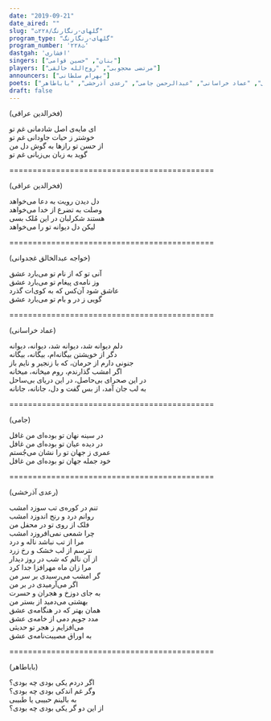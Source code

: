 ```yaml
---
date: "2019-09-21"
date_aired: ""
slug: "گلهای-رنگارنگ/۲۲۸ث"
program_type: "گلهای-رنگارنگ"
program_number: '۲۲۸ث'
dastgah: 'افشاری'
singers: ["بنان", "حسین قوامی"]
players: ["مرتضی محجوبی", "روح‌الله خالقی"]
announcers: ["بهرام سلطانی"]
poets: ["فخرالدین عراقی", "خواجه عبدالخالق غجدوانی", "عماد خراسانی", "عبدالرحمن جامی", "رعدی آذرخشی", "باباطاهر"]
draft: false
---
```


(فخرالدین عراقی)  

ای مایه‌ی اصل شادمانی غم تو  
خوشتر ز حیات جاودانی غم تو  
از حسن تو رازها به گوش دل من  
گوید به زبان بی‌زبانی غم تو  

============================================  

(فخرالدین عراقی)  

دل دیدن رویت به دعا می‌خواهد  
وصلت به تضرع از خدا می‌خواهد  
هستند شکرلبان در این مُلک بسی  
لیکن دل دیوانه تو را می‌خواهد  

============================================  

(خواجه عبدالخالق غجدوانی)  

آنی تو که از نام تو می‌بارد عشق  
وز نامه‌ی پیغام تو می‌بارد عشق  
عاشق شود آن‌کس که به کوی‌ات گذرد  
گویی ز در و بام تو می‌بارد عشق  

============================================  

(عماد خراسانی)  

دلم دیوانه شد، دیوانه شد، دیوانه، دیوانه  
دگر از خویشتن بیگانه‌ام، بیگانه، بیگانه  
جنونی دارم از حرمان، که با زنجیر و نایم باز  
اگر امشب گذارندم، روم میخانه، میخانه  
در این صحرای بی‌حاصل، در این دریای بی‌ساحل  
به لب جان آمد، از بس گفت و دل، جانانه، جانانه  

============================================  

(جامی)  

در سینه نهان تو بوده‌ای من غافل  
در دیده عیان تو بوده‌ای من غافل  
عمری ز جهان تو را نشان می‌جُستم  
خود جمله جهان تو بوده‌ای من غافل  

============================================  

(رعدی آذرخشی)  

تنم در کور‌ه‌ی تب سوزد امشب  
روانم درد و رنج اندوزد امشب  
فلک از روی تو در محفل من  
چرا شمعی نمی‌افروزد امشب  
مرا از تب نباشد ناله و درد  
نترسم از لب خشک و رخ زرد  
از آن نالم كه شب در روز دیدار  
مرا زان ماه مهرافزا جدا كرد  
گر امشب می‌رسیدی بر سر من  
اگر می‌آرمیدی در بر من  
به جای دوزخ و هجران و حسرت  
بهشتی می‌دمید از بستر من  
همان بهتر که در هنگامه‌ی عشق  
مدد جویم دمی از خامه‌ی عشق  
می‌افزایم ز هجر تو حدیثی  
به اوراق مصیبت‌نامه‌ی عشق  

============================================  

(باباطاهر)  

اگر دردم یکی بودی چه بودی؟  
وگر غم اندکی بودی چه بودی؟  
به بالینم حبیبی یا طبیبی  
از این دو گر یکی بودی چه بودی؟  
